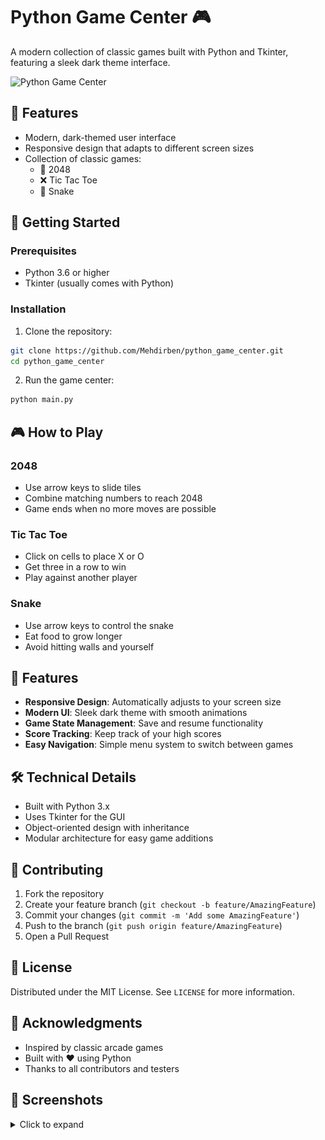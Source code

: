 # Python Game Center 🎮

A modern collection of classic games built with Python and Tkinter, featuring a sleek dark theme interface.

![Python Game Center](screenshots/game_center.png)

## 🎯 Features

- Modern, dark-themed user interface
- Responsive design that adapts to different screen sizes
- Collection of classic games:
  - 🎲 2048
  - ❌ Tic Tac Toe
  - 🐍 Snake

## 🚀 Getting Started

### Prerequisites

- Python 3.6 or higher
- Tkinter (usually comes with Python)

### Installation

1. Clone the repository:
```bash
git clone https://github.com/Mehdirben/python_game_center.git
cd python_game_center
```

2. Run the game center:
```bash
python main.py
```

## 🎮 How to Play

### 2048
- Use arrow keys to slide tiles
- Combine matching numbers to reach 2048
- Game ends when no more moves are possible

### Tic Tac Toe
- Click on cells to place X or O
- Get three in a row to win
- Play against another player

### Snake
- Use arrow keys to control the snake
- Eat food to grow longer
- Avoid hitting walls and yourself

## 🎨 Features

- **Responsive Design**: Automatically adjusts to your screen size
- **Modern UI**: Sleek dark theme with smooth animations
- **Game State Management**: Save and resume functionality
- **Score Tracking**: Keep track of your high scores
- **Easy Navigation**: Simple menu system to switch between games

## 🛠️ Technical Details

- Built with Python 3.x
- Uses Tkinter for the GUI
- Object-oriented design with inheritance
- Modular architecture for easy game additions

## 🤝 Contributing

1. Fork the repository
2. Create your feature branch (`git checkout -b feature/AmazingFeature`)
3. Commit your changes (`git commit -m 'Add some AmazingFeature'`)
4. Push to the branch (`git push origin feature/AmazingFeature`)
5. Open a Pull Request

## 📝 License

Distributed under the MIT License. See `LICENSE` for more information.

## 🙏 Acknowledgments

- Inspired by classic arcade games
- Built with ❤️ using Python
- Thanks to all contributors and testers

## 📸 Screenshots

<details>
<summary>Click to expand</summary>

![2048 Game](screenshots/2048.png)
![Tic Tac Toe](screenshots/tictactoe.png)
![Snake Game](screenshots/snake.png)

</details>
